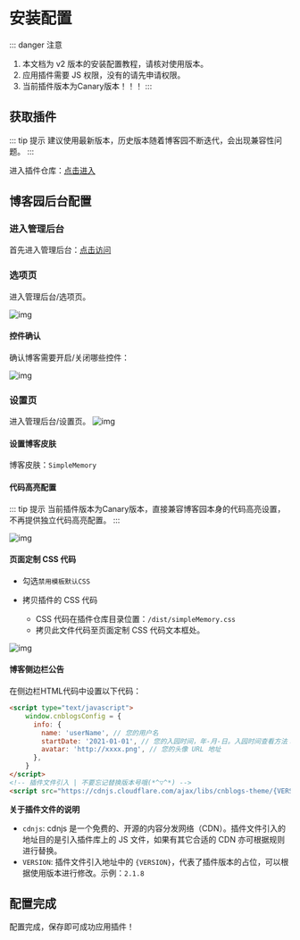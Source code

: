 # 安装配置

::: danger 注意
1. 本文档为 v2 版本的安装配置教程，请核对使用版本。
2. 应用插件需要 JS 权限，没有的请先申请权限。
3. 当前插件版本为Canary版本！！！
:::

## 获取插件

::: tip 提示
建议使用最新版本，历史版本随着博客园不断迭代，会出现兼容性问题。
:::

进入插件仓库：[点击进入](https://github.com/wangyang0210/cnblogs-theme)


## 博客园后台配置

### 进入管理后台

首先进入管理后台：[点击访问](https://i.cnblogs.com/Configure.aspx)

### 选项页

进入管理后台/选项页。

![img](https://pic.imgdb.cn/item/676ba138d0e0a243d4e9d277.png)

#### 控件确认

确认博客需要开启/关闭哪些控件：

![img](https://pic.imgdb.cn/item/676b9f15d0e0a243d4e9d1d4.png)

### 设置页

进入管理后台/设置页。
![img](https://pic.imgdb.cn/item/676ba052d0e0a243d4e9d22b.png)

#### 设置博客皮肤

博客皮肤：```SimpleMemory```

#### 代码高亮配置

::: tip 提示
当前插件版本为Canary版本，直接兼容博客园本身的代码高亮设置，不再提供独立代码高亮配置。
:::

![img](https://pic.imgdb.cn/item/676b9da5d0e0a243d4e9d177.png)

#### 页面定制 CSS 代码

* 勾选`禁用模板默认CSS`

* 拷贝插件的 CSS 代码
  * CSS 代码在插件仓库目录位置：`/dist/simpleMemory.css`
  * 拷贝此文件代码至页面定制 CSS 代码文本框处。

![img](https://pic.imgdb.cn/item/676ba1abd0e0a243d4e9d296.png)

#### 博客侧边栏公告

在侧边栏HTML代码中设置以下代码：

```html
<script type="text/javascript">
    window.cnblogsConfig = {
      info: {
        name: 'userName', // 您的用户名
        startDate: '2021-01-01', // 您的入园时间，年-月-日。入园时间查看方法：鼠标停留园龄时间上，会显示入园时间
        avatar: 'http://xxxx.png', // 您的头像 URL 地址
      },
    }
</script>
<!-- 插件文件引入 | 不要忘记替换版本号哦(*^▽^*) -->
<script src="https://cdnjs.cloudflare.com/ajax/libs/cnblogs-theme/{VERSION}/simple-memory.min.js" defer></script>

```

**关于插件文件的说明**

- `cdnjs`: cdnjs 是一个免费的、开源的内容分发网络（CDN）。插件文件引入的地址目的是引入插件库上的 JS 文件，如果有其它合适的 CDN 亦可根据规则进行替换。
- `VERSION`: 插件文件引入地址中的 `{VERSION}`，代表了插件版本的占位，可以根据使用版本进行修改。示例：`2.1.8`

## 配置完成

配置完成，保存即可成功应用插件！
